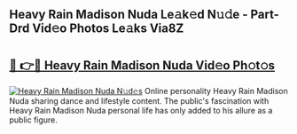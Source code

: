 ## Heavy Rain Madison Nuda Le𝚊k𝚎d N𝚞𝚍e - Part-Drd Vid𝚎o Photos Le𝚊ks Via8Z

# <h2><a href="http://fbeldxi.evod.top/?m=Heavy+Rain+Madison+Nuda">🔗 👉🔴 Heavy Rain Madison Nuda Vid𝚎o Ph𝚘t𝚘s</a></h2>

[![Heavy Rain Madison Nuda N𝚞d𝚎s](https://i.imgur.com/8V9OHl7.gif)](http://fbeldxi.evod.top/?m=Heavy+Rain+Madison+Nuda)
Online personality Heavy Rain Madison Nuda sharing dance and lifestyle content. The public's fascination with Heavy Rain Madison Nuda personal life has only added to his allure as a public figure. 
